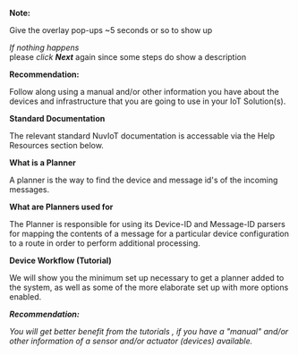 **Note:**  

Give the overlay pop-ups ~5 seconds or so to show up  

_If nothing happens_  
    please _click **Next**_ again since some steps do show a description  
    
**Recommendation:**  

Follow along using a manual and/or other information you have about the devices and infrastructure that you are going to use in your IoT Solution(s).  
  
**Standard Documentation**

The relevant standard NuvIoT documentation is accessable via the Help Resources section below.

**What is a Planner**

A planner is the way to find the device and message id's of the incoming messages.  
  
**What are Planners used for**

The Planner is responsible for using its Device-ID and Message-ID parsers for mapping the contents of a message for a particular device configuration to a route in order to perform additional processing.

**Device Workflow (Tutorial)**

We will show you the minimum set up necessary to get a planner added to the system, as well as some of the more elaborate set up with more options enabled.

**_Recommendation:_**

_You will get better benefit from the tutorials , if you have a "manual" and/or other information of a sensor and/or actuator (devices) available._